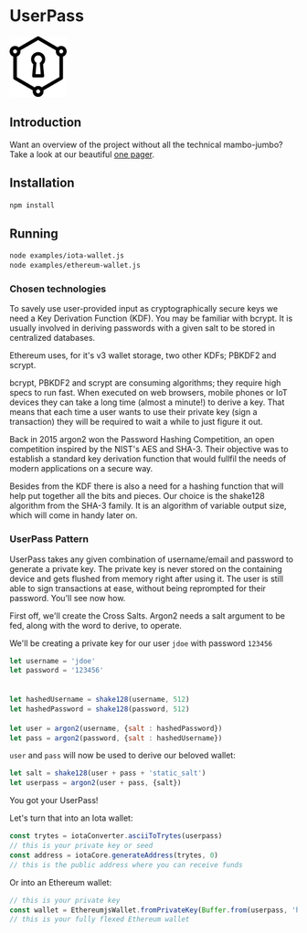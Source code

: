 # UserPass
![alt text](./logo.png "UserPass")

## Introduction
Want an overview of the project without all the technical mambo-jumbo? Take a look at our beautiful [one pager](./one-pager.pdf).

## Installation
```bash
npm install
```

## Running
```bash
node examples/iota-wallet.js
node examples/ethereum-wallet.js
```


### Chosen technologies
To savely use user-provided input as cryptographically secure keys we need a Key Derivation Function (KDF). You may be familiar with bcrypt. It is usually involved in deriving passwords with a given salt to be stored in centralized databases.

Ethereum uses, for it's v3 wallet storage, two other KDFs; PBKDF2 and scrypt.

bcrypt, PBKDF2 and scrypt are consuming algorithms; they require high specs to run fast. When executed on web browsers, mobile phones or IoT devices they can take a long time (almost a minute!) to derive a key. That means that each time a user wants to use their private key (sign a transaction) they will be required to wait a while to just figure it out.

Back in 2015 argon2 won the Password Hashing Competition, an open competition inspired by the NIST's AES and SHA-3. Their objective was to establish a standard key derivation function that would fullfil the needs of modern applications on a secure way.

Besides from the KDF there is also a need for a hashing function that will help put together all the bits and pieces. Our choice is the shake128 algorithm from the SHA-3 family. It is an algorithm of variable output size, which will come in handy later on.


### UserPass Pattern
UserPass takes any given combination of username/email and password to generate a private key. The private key is never stored on the containing device and gets flushed from memory right after using it. The user is still able to sign transactions at ease, without being reprompted for their password. You'll see now how.


First off, we'll create the Cross Salts. Argon2 needs a salt argument to be fed, along with the word to derive, to operate.

We'll be creating a private key for our user `jdoe` with password `123456`

```javascript
let username = 'jdoe'
let password = '123456'


let hashedUsername = shake128(username, 512)
let hashedPassword = shake128(password, 512)

let user = argon2(username, {salt : hashedPassword})
let pass = argon2(password, {salt : hashedUsername})
```

`user` and `pass` will now be used to derive our beloved wallet:

```javascript
let salt = shake128(user + pass + 'static_salt')
let userpass = argon2(user + pass, {salt})
```

You got your UserPass!

Let's turn that into an Iota wallet:
```javascript
const trytes = iotaConverter.asciiToTrytes(userpass)
// this is your private key or seed
const address = iotaCore.generateAddress(trytes, 0)
// this is the public address where you can receive funds

```
Or into an Ethereum wallet:

```javascript
// this is your private key
const wallet = EthereumjsWallet.fromPrivateKey(Buffer.from(userpass, 'hex'))
// this is your fully flexed Ethereum wallet
```

